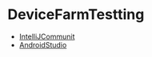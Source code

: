 # DeviceFarmTestting
- [IntelliJCommunit](IntelliJCommunity/README.md)
- [AndroidStudio](AndroidStudio/README.md)